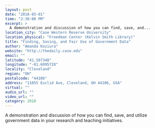 ```yaml
---
layout: post
date: "2018-03-01"
time: "2:30:00 PM"
excerpt: >
  A demonstration and discussion of how you can find, save, and...
location_city: "Case Western Reserve University"
location_physical: "Freedman Center (Kelvin Smith Library)"
title: "Finding, Saving, and Fair Use of Government Data"
author: "Amanda Koziura"
website: "http://thedaily.case.edu"
email: ""
latitude: "41.507348"
longitude: "-81.6095728"
locality: "Cleveland"
region: "OH"
postalcode: "44106"
address: "11055 Euclid Ave, Cleveland, OH 44106, USA"
virtual: ""
audio_url: ""
video_url: ""
category: 2018
---
```


A demonstration and discussion of how you can find, save, and
utilize government data in your research and teaching initiatives.
